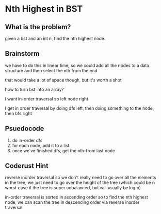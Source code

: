 # Nth Highest in BST

## What is the problem?

given a bst and an int n, find the nth highest node.

## Brainstorm

we have to do this in linear time, so we could add all the nodes to a data structure and then select the nth from the end

that would take a lot of space though, but it's worth a shot

how to turn bst into an array?

i want in-order traversal
so left node right

I get in order traversal by doing dfs left, then doing something to the node, then bfs right

## Psuedocode

1. do in-order dfs
2. for each node, add it to a list
3. once we've finished dfs, get the nth-from last node

## Coderust Hint

reverse inorder traversal
so we don't really need
to go over all the elements in the tree, we just need to go over the height of the tree (which could be n worst-case if the tree is super unbalanced, but will usually be log n)

in-order traversal is sorted in ascending order
so to find the nth highest node, we can scan the tree in descending order via reverse inorder traversal.
